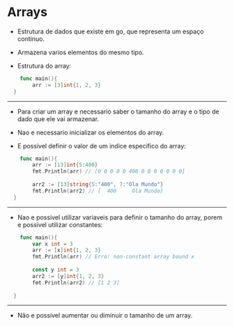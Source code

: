 # Arrays

- Estrutura de dados que existe em go, que representa um espaço continuo.
- Armazena varios elementos do mesmo tipo.

- Estrutura do array:
```go 
    func main(){
        arr := [3]int{1, 2, 3}
  }
  ```
------------

- Para criar um array e necessario saber o tamanho do array e o tipo de dado que ele vai armazenar.

- Nao e necessario inicializar os elementos do array.

- E possivel definir o valor de um indice especifico do array:

```go 
    func main(){
        arr := [13]int{5:400}
        fmt.Println(arr) // [0 0 0 0 0 400 0 0 0 0 0 0 0]
		
        arr2 := [13]string{5:"400", 7:"Ola Mundo"}
        fmt.Println(arr2) // [  400     Ola Mundo]
  }
  ```
------------
- Nao e possivel utilizar variaveis para definir o tamanho do array, porem e possivel utilizar constantes:

```go 
    func main(){
        var x int = 3
        arr := [x]int{1, 2, 3}
        fmt.Println(arr) // Erro: non-constant array bound x
		
		const y int = 3
        arr2 := [y]int{1, 2, 3}
        fmt.Println(arr2) // [1 2 3]
		
  }
  ```
------------

- Não e possivel aumentar ou diminuir o tamanho de um array.